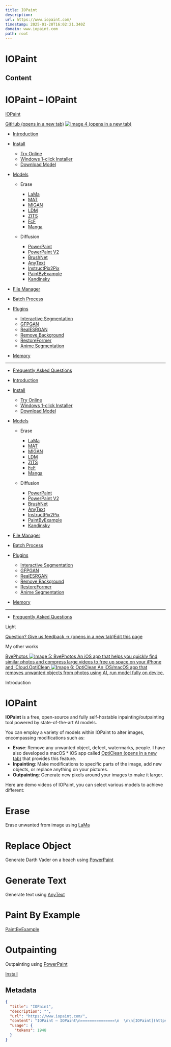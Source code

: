 ```yaml
---
title: IOPaint
description: 
url: https://www.iopaint.com/
timestamp: 2025-01-20T16:02:21.340Z
domain: www.iopaint.com
path: root
---
```


# IOPaint



## Content

IOPaint – IOPaint
===============
  

[IOPaint](https://github.com/Sanster/IOPaint)

[GitHub (opens in a new tab)](https://github.com/Sanster/IOPaint) [![Image 4](https://storage.ko-fi.com/cdn/brandasset/kofi_button_dark.png) (opens in a new tab)](https://ko-fi.com/Z8Z1CZJGY)

*   [Introduction](https://www.iopaint.com/)
*   [Install](https://www.iopaint.com/install)
    
    *   [Try Online](https://www.iopaint.com/install/try_online)
    *   [Windows 1-click Installer](https://www.iopaint.com/install/windows_1click_installer)
    *   [Download Model](https://www.iopaint.com/install/download_model)
    
*   [Models](https://www.iopaint.com/models)
    
    *   Erase
        
        *   [LaMa](https://www.iopaint.com/models/erase/lama)
        *   [MAT](https://www.iopaint.com/models/erase/mat)
        *   [MIGAN](https://www.iopaint.com/models/erase/migan)
        *   [LDM](https://www.iopaint.com/models/erase/ldm)
        *   [ZITS](https://www.iopaint.com/models/erase/zits)
        *   [FcF](https://www.iopaint.com/models/erase/fcf)
        *   [Manga](https://www.iopaint.com/models/erase/manga)
        
    *   Diffusion
        
        *   [PowerPaint](https://www.iopaint.com/models/diffusion/powerpaint)
        *   [PowerPaint V2](https://www.iopaint.com/models/diffusion/powerpaint_v2)
        *   [BrushNet](https://www.iopaint.com/models/diffusion/brushnet)
        *   [AnyText](https://www.iopaint.com/models/diffusion/anytext)
        *   [InstructPix2Pix](https://www.iopaint.com/models/diffusion/instruct_pix2pix)
        *   [PaintByExample](https://www.iopaint.com/models/diffusion/paint_by_example)
        *   [Kandinsky](https://www.iopaint.com/models/diffusion/kandinsky)
        
    
*   [File Manager](https://www.iopaint.com/file_manager)
*   [Batch Process](https://www.iopaint.com/batch_process)
*   [Plugins](https://www.iopaint.com/plugins)
    
    *   [Interactive Segmentation](https://www.iopaint.com/plugins/interactive_seg)
    *   [GFPGAN](https://www.iopaint.com/plugins/GFPGAN)
    *   [RealESRGAN](https://www.iopaint.com/plugins/RealESRGAN)
    *   [Remove Background](https://www.iopaint.com/plugins/rembg)
    *   [RestoreFormer](https://www.iopaint.com/plugins/RestoreFormer)
    *   [Anime Segmentation](https://www.iopaint.com/plugins/anime_seg)
    
*   [Memory](https://www.iopaint.com/memory)
*   * * *
    
*   [Frequently Asked Questions](https://www.iopaint.com/frequently_asked_questions)

*   [Introduction](https://www.iopaint.com/)
*   [Install](https://www.iopaint.com/install)
    
    *   [Try Online](https://www.iopaint.com/install/try_online)
    *   [Windows 1-click Installer](https://www.iopaint.com/install/windows_1click_installer)
    *   [Download Model](https://www.iopaint.com/install/download_model)
    
*   [Models](https://www.iopaint.com/models)
    
    *   Erase
        
        *   [LaMa](https://www.iopaint.com/models/erase/lama)
        *   [MAT](https://www.iopaint.com/models/erase/mat)
        *   [MIGAN](https://www.iopaint.com/models/erase/migan)
        *   [LDM](https://www.iopaint.com/models/erase/ldm)
        *   [ZITS](https://www.iopaint.com/models/erase/zits)
        *   [FcF](https://www.iopaint.com/models/erase/fcf)
        *   [Manga](https://www.iopaint.com/models/erase/manga)
        
    *   Diffusion
        
        *   [PowerPaint](https://www.iopaint.com/models/diffusion/powerpaint)
        *   [PowerPaint V2](https://www.iopaint.com/models/diffusion/powerpaint_v2)
        *   [BrushNet](https://www.iopaint.com/models/diffusion/brushnet)
        *   [AnyText](https://www.iopaint.com/models/diffusion/anytext)
        *   [InstructPix2Pix](https://www.iopaint.com/models/diffusion/instruct_pix2pix)
        *   [PaintByExample](https://www.iopaint.com/models/diffusion/paint_by_example)
        *   [Kandinsky](https://www.iopaint.com/models/diffusion/kandinsky)
        
    
*   [File Manager](https://www.iopaint.com/file_manager)
*   [Batch Process](https://www.iopaint.com/batch_process)
*   [Plugins](https://www.iopaint.com/plugins)
    
    *   [Interactive Segmentation](https://www.iopaint.com/plugins/interactive_seg)
    *   [GFPGAN](https://www.iopaint.com/plugins/GFPGAN)
    *   [RealESRGAN](https://www.iopaint.com/plugins/RealESRGAN)
    *   [Remove Background](https://www.iopaint.com/plugins/rembg)
    *   [RestoreFormer](https://www.iopaint.com/plugins/RestoreFormer)
    *   [Anime Segmentation](https://www.iopaint.com/plugins/anime_seg)
    
*   [Memory](https://www.iopaint.com/memory)
*   * * *
    
*   [Frequently Asked Questions](https://www.iopaint.com/frequently_asked_questions)

Light

[Question? Give us feedback → (opens in a new tab)](https://github.com/Sanster/IOPaint-docs/issues/new?title=Feedback%20for%20%E2%80%9CIOPaint%E2%80%9D&labels=feedback)[Edit this page](https://github.com/Sanster/IOPaint-docs/pages/index.mdx)

My other works

[ByePhotos ![Image 5: ByePhotos](https://www.iopaint.com/_next/image?url=%2Fmyprojects%2FByePhotos.jpg&w=3840&q=75) An iOS app that helps you quickly find similar photos and compress large videos to free up space on your iPhone and iCloud.](https://apps.apple.com/us/app/byephotos-storage-cleanup/id6737446757)[OptiClean ![Image 6: OptiClean](https://www.iopaint.com/_next/image?url=%2Fmyprojects%2Fopticlean.png&w=3840&q=75) An iOS/macOS app that removes unwanted objects from photos using AI, run model fully on device.](https://apps.apple.com/ca/app/opticlean-ai-object-remover/id6452387177)

Introduction

IOPaint
=======

**IOPaint** is a free, open-source and fully self-hostable inpainting/outpainting tool powered by state-of-the-art AI models.

You can employ a variety of models within IOPaint to alter images, encompassing modifications such as:

*   **Erase**: Remove any unwanted object, defect, watermarks, people. I have also developed a macOS \* iOS app called [OptiClean (opens in a new tab)](https://opticlean.io/) that provides this feature.
*   **Inpainting**: Make modifications to specific parts of the image, add new objects, or replace anything on your pictures.
*   **Outpainting**: Generate new pixels around your images to make it larger.

Here are demo videos of IOPaint, you can select various models to achieve different:

Erase
=====

Erase unwanted from image using [LaMa](https://www.iopaint.com/models/erase/lama)

Replace Object
==============

Generate Darth Vader on a beach using [PowerPaint](https://www.iopaint.com/models/diffusion/powerpaint)

Generate Text
=============

Generate text using [AnyText](https://www.iopaint.com/models/diffusion/anytext)

Paint By Example
================

[PaintByExample](https://www.iopaint.com/models/diffusion/paint_by_example)

Outpainting
===========

Outpainting using [PowerPaint](https://www.iopaint.com/models/diffusion/powerpaint)

[Install](https://www.iopaint.com/install "Install")

## Metadata

```json
{
  "title": "IOPaint",
  "description": "",
  "url": "https://www.iopaint.com/",
  "content": "IOPaint – IOPaint\n===============\n  \n\n[IOPaint](https://github.com/Sanster/IOPaint)\n\n[GitHub (opens in a new tab)](https://github.com/Sanster/IOPaint) [![Image 4](https://storage.ko-fi.com/cdn/brandasset/kofi_button_dark.png) (opens in a new tab)](https://ko-fi.com/Z8Z1CZJGY)\n\n*   [Introduction](https://www.iopaint.com/)\n*   [Install](https://www.iopaint.com/install)\n    \n    *   [Try Online](https://www.iopaint.com/install/try_online)\n    *   [Windows 1-click Installer](https://www.iopaint.com/install/windows_1click_installer)\n    *   [Download Model](https://www.iopaint.com/install/download_model)\n    \n*   [Models](https://www.iopaint.com/models)\n    \n    *   Erase\n        \n        *   [LaMa](https://www.iopaint.com/models/erase/lama)\n        *   [MAT](https://www.iopaint.com/models/erase/mat)\n        *   [MIGAN](https://www.iopaint.com/models/erase/migan)\n        *   [LDM](https://www.iopaint.com/models/erase/ldm)\n        *   [ZITS](https://www.iopaint.com/models/erase/zits)\n        *   [FcF](https://www.iopaint.com/models/erase/fcf)\n        *   [Manga](https://www.iopaint.com/models/erase/manga)\n        \n    *   Diffusion\n        \n        *   [PowerPaint](https://www.iopaint.com/models/diffusion/powerpaint)\n        *   [PowerPaint V2](https://www.iopaint.com/models/diffusion/powerpaint_v2)\n        *   [BrushNet](https://www.iopaint.com/models/diffusion/brushnet)\n        *   [AnyText](https://www.iopaint.com/models/diffusion/anytext)\n        *   [InstructPix2Pix](https://www.iopaint.com/models/diffusion/instruct_pix2pix)\n        *   [PaintByExample](https://www.iopaint.com/models/diffusion/paint_by_example)\n        *   [Kandinsky](https://www.iopaint.com/models/diffusion/kandinsky)\n        \n    \n*   [File Manager](https://www.iopaint.com/file_manager)\n*   [Batch Process](https://www.iopaint.com/batch_process)\n*   [Plugins](https://www.iopaint.com/plugins)\n    \n    *   [Interactive Segmentation](https://www.iopaint.com/plugins/interactive_seg)\n    *   [GFPGAN](https://www.iopaint.com/plugins/GFPGAN)\n    *   [RealESRGAN](https://www.iopaint.com/plugins/RealESRGAN)\n    *   [Remove Background](https://www.iopaint.com/plugins/rembg)\n    *   [RestoreFormer](https://www.iopaint.com/plugins/RestoreFormer)\n    *   [Anime Segmentation](https://www.iopaint.com/plugins/anime_seg)\n    \n*   [Memory](https://www.iopaint.com/memory)\n*   * * *\n    \n*   [Frequently Asked Questions](https://www.iopaint.com/frequently_asked_questions)\n\n*   [Introduction](https://www.iopaint.com/)\n*   [Install](https://www.iopaint.com/install)\n    \n    *   [Try Online](https://www.iopaint.com/install/try_online)\n    *   [Windows 1-click Installer](https://www.iopaint.com/install/windows_1click_installer)\n    *   [Download Model](https://www.iopaint.com/install/download_model)\n    \n*   [Models](https://www.iopaint.com/models)\n    \n    *   Erase\n        \n        *   [LaMa](https://www.iopaint.com/models/erase/lama)\n        *   [MAT](https://www.iopaint.com/models/erase/mat)\n        *   [MIGAN](https://www.iopaint.com/models/erase/migan)\n        *   [LDM](https://www.iopaint.com/models/erase/ldm)\n        *   [ZITS](https://www.iopaint.com/models/erase/zits)\n        *   [FcF](https://www.iopaint.com/models/erase/fcf)\n        *   [Manga](https://www.iopaint.com/models/erase/manga)\n        \n    *   Diffusion\n        \n        *   [PowerPaint](https://www.iopaint.com/models/diffusion/powerpaint)\n        *   [PowerPaint V2](https://www.iopaint.com/models/diffusion/powerpaint_v2)\n        *   [BrushNet](https://www.iopaint.com/models/diffusion/brushnet)\n        *   [AnyText](https://www.iopaint.com/models/diffusion/anytext)\n        *   [InstructPix2Pix](https://www.iopaint.com/models/diffusion/instruct_pix2pix)\n        *   [PaintByExample](https://www.iopaint.com/models/diffusion/paint_by_example)\n        *   [Kandinsky](https://www.iopaint.com/models/diffusion/kandinsky)\n        \n    \n*   [File Manager](https://www.iopaint.com/file_manager)\n*   [Batch Process](https://www.iopaint.com/batch_process)\n*   [Plugins](https://www.iopaint.com/plugins)\n    \n    *   [Interactive Segmentation](https://www.iopaint.com/plugins/interactive_seg)\n    *   [GFPGAN](https://www.iopaint.com/plugins/GFPGAN)\n    *   [RealESRGAN](https://www.iopaint.com/plugins/RealESRGAN)\n    *   [Remove Background](https://www.iopaint.com/plugins/rembg)\n    *   [RestoreFormer](https://www.iopaint.com/plugins/RestoreFormer)\n    *   [Anime Segmentation](https://www.iopaint.com/plugins/anime_seg)\n    \n*   [Memory](https://www.iopaint.com/memory)\n*   * * *\n    \n*   [Frequently Asked Questions](https://www.iopaint.com/frequently_asked_questions)\n\nLight\n\n[Question? Give us feedback → (opens in a new tab)](https://github.com/Sanster/IOPaint-docs/issues/new?title=Feedback%20for%20%E2%80%9CIOPaint%E2%80%9D&labels=feedback)[Edit this page](https://github.com/Sanster/IOPaint-docs/pages/index.mdx)\n\nMy other works\n\n[ByePhotos ![Image 5: ByePhotos](https://www.iopaint.com/_next/image?url=%2Fmyprojects%2FByePhotos.jpg&w=3840&q=75) An iOS app that helps you quickly find similar photos and compress large videos to free up space on your iPhone and iCloud.](https://apps.apple.com/us/app/byephotos-storage-cleanup/id6737446757)[OptiClean ![Image 6: OptiClean](https://www.iopaint.com/_next/image?url=%2Fmyprojects%2Fopticlean.png&w=3840&q=75) An iOS/macOS app that removes unwanted objects from photos using AI, run model fully on device.](https://apps.apple.com/ca/app/opticlean-ai-object-remover/id6452387177)\n\nIntroduction\n\nIOPaint\n=======\n\n**IOPaint** is a free, open-source and fully self-hostable inpainting/outpainting tool powered by state-of-the-art AI models.\n\nYou can employ a variety of models within IOPaint to alter images, encompassing modifications such as:\n\n*   **Erase**: Remove any unwanted object, defect, watermarks, people. I have also developed a macOS \\* iOS app called [OptiClean (opens in a new tab)](https://opticlean.io/) that provides this feature.\n*   **Inpainting**: Make modifications to specific parts of the image, add new objects, or replace anything on your pictures.\n*   **Outpainting**: Generate new pixels around your images to make it larger.\n\nHere are demo videos of IOPaint, you can select various models to achieve different:\n\nErase\n=====\n\nErase unwanted from image using [LaMa](https://www.iopaint.com/models/erase/lama)\n\nReplace Object\n==============\n\nGenerate Darth Vader on a beach using [PowerPaint](https://www.iopaint.com/models/diffusion/powerpaint)\n\nGenerate Text\n=============\n\nGenerate text using [AnyText](https://www.iopaint.com/models/diffusion/anytext)\n\nPaint By Example\n================\n\n[PaintByExample](https://www.iopaint.com/models/diffusion/paint_by_example)\n\nOutpainting\n===========\n\nOutpainting using [PowerPaint](https://www.iopaint.com/models/diffusion/powerpaint)\n\n[Install](https://www.iopaint.com/install \"Install\")",
  "usage": {
    "tokens": 1948
  }
}
```
